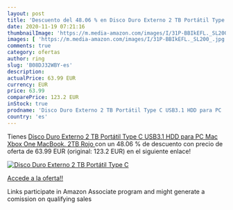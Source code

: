 ```yaml
---
layout: post
title: 'Descuento del 48.06 % en Disco Duro Externo 2 TB Portátil Type C '
date: 2020-11-19 07:21:16
thumbnailImage: 'https://m.media-amazon.com/images/I/31P-BBIkEFL._SL200_.jpg'
images: [ 'https://m.media-amazon.com/images/I/31P-BBIkEFL._SL200_.jpg' ]
comments: true
category: ofertas
author: ring
slug: 'B08DJ32WBY-es'
description:
actualPrice: 63.99 EUR
currency: EUR
price: 63.99
comparePrice: 123.2 EUR
inStock: true
prodname: 'Disco Duro Externo 2 TB Portátil Type C USB3.1 HDD para PC  Mac  Xbox One  MacBook. 2TB Rojo '
country: 'es'
---
```


Tienes [Disco Duro Externo 2 TB Portátil Type C USB3.1 HDD para PC  Mac  Xbox One  MacBook. 2TB Rojo ](https://www.amazon.es/dp/B08DJ32WBY/?tag=tolees-21) con un 48.06 % de descuento con precio de oferta de 63.99 EUR (original: 123.2 EUR) en el siguiente enlace!

[![Disco Duro Externo 2 TB Portátil Type C ](https://m.media-amazon.com/images/I/31P-BBIkEFL._SL200_.jpg)](https://www.amazon.es/dp/B08DJ32WBY/?tag=tolees-21)

[Accede a la oferta!!](https://www.amazon.es/dp/B08DJ32WBY/?tag=tolees-21)

Links participate in Amazon Associate program and might generate a comission on qualifying sales


